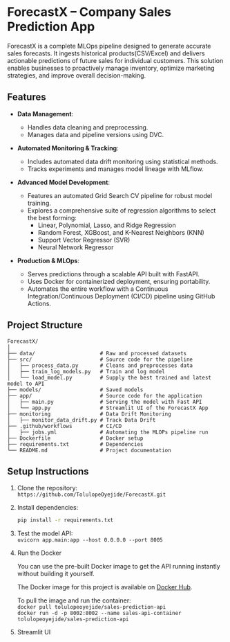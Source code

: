 # ForecastX – Company Sales Prediction App
ForecastX is a complete MLOps pipeline designed to generate accurate sales forecasts. It ingests historical products(CSV/Excel) and delivers actionable predictions of future sales for individual customers. This solution enables businesses to proactively manage inventory, optimize marketing strategies, and improve overall decision-making.

## Features

-   **Data Management**:
    -   Handles data cleaning and preprocessing.
    -   Manages data and pipeline versions using DVC.

-   **Automated Monitoring & Tracking**:
    -   Includes automated data drift monitoring using statistical methods.
    -   Tracks experiments and manages model lineage with MLflow.

-   **Advanced Model Development**:
    -   Features an automated Grid Search CV pipeline for robust model training.
    -   Explores a comprehensive suite of regression algorithms to select the best forming:
        -   Linear, Polynomial, Lasso, and Ridge Regression
        -   Random Forest, XGBoost, and K-Nearest Neighbors (KNN)
        -   Support Vector Regressor (SVR)
        -   Neural Network Regressor

-   **Production & MLOps**:
    -   Serves predictions through a scalable API built with FastAPI.
    -   Uses Docker for containerized deployment, ensuring portability.
    -   Automates the entire workflow with a Continuous Integration/Continuous Deployment (CI/CD) pipeline using GitHub Actions.



## Project Structure
```
ForecastX/
│
├── data/                     # Raw and processed datasets
├── src/                      # Source code for the pipeline
│   ├── process_data.py       # Cleans and preprocesses data
│   ├── train_log_models.py   # Train and log model
│   └── load_model.py         # Supply the best trained and latest model to API
├── models/                   # Saved models
├── app/                      # Source code for the application
│   ├── main.py               # Serving the model with Fast API
│   └── app.py                # Streamlit UI of the ForecastX App
├── monitoring                # Data Drift Monitoring
│   ├── monitor_data_drift.py # Track Data Drift 
├── .github/workflows         # CI/CD 
│   ├── jobs.yml              # Automating the MLOPs pipeline run
├── Dockerfile                # Docker setup
├── requirements.txt          # Dependencies
└── README.md                 # Project documentation
```


## Setup Instructions
1. Clone the repository:  <br>
   `https://github.com/TolulopeOyejide/ForecastX.git`



2. Install dependencies:
   ```bash
   pip install -r requirements.txt
   ```


3. Test the model API:  <br>
  `uvicorn app.main:app --host 0.0.0.0 --port 8005` <br>


4. Run the Docker <br>

   You can use the pre-built Docker image to get the API running instantly without building it yourself.  <br>

   The Docker image for this project is available on [Docker Hub](https://hub.docker.com/repository/docker/tolulopeoyejide/sales-prediction-api). <br>

   To pull the image and run the container: <br>
   `docker pull tolulopeoyejide/sales-prediction-api` <br>
   `docker run -d -p 8002:8002 --name sales-api-container tolulopeoyejide/sales-prediction-api`


5. Streamlit UI 
